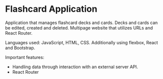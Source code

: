 # Flashcard Application

Application that manages flashcard decks and cards. Decks and cards can be edited, created and deleted. 
Multipage website that utilizes URLs and React Router.

Languages used: JavaScript, HTML, CSS. Additionally using flexbox, React and Bootstrap. 

Important features: 
* Handling data through interaction with an external server API.
* React Router
